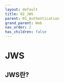 ```yaml
---
layout: default
title: 02_JWS
parent: 01_Authentication
grand_parent: Web
nav_order: 2
has_children: false
---
```


# JWS  

## JWS란?  
